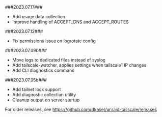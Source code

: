 ###2023.07.17###
- Add usage data collection
- Improve handling of ACCEPT_DNS and ACCEPT_ROUTES

###2023.07.12###
- Fix permissions issue on logrotate config

###2023.07.09b###
- Move logs to dedicated files instead of syslog
- Add tailscale-watcher, applies settings when tailscale1 IP changes
- Add CLI diagnostics command

###2023.07.05b###
- Add tailnet lock support
- Add diagnostic collection utility
- Cleanup output on server startup

For older releases, see https://github.com/dkaser/unraid-tailscale/releases